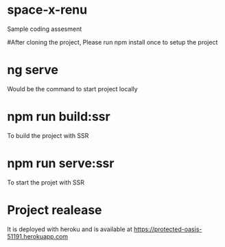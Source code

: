 # space-x-renu
Sample coding assesment

#After cloning the project, Please run npm install once to setup the project

# ng serve
Would be the command to start project locally

# npm run build:ssr
To build the project with SSR

# npm run serve:ssr
To start the projet with SSR

# Project realease
It is deployed with heroku and is available at https://protected-oasis-51191.herokuapp.com

